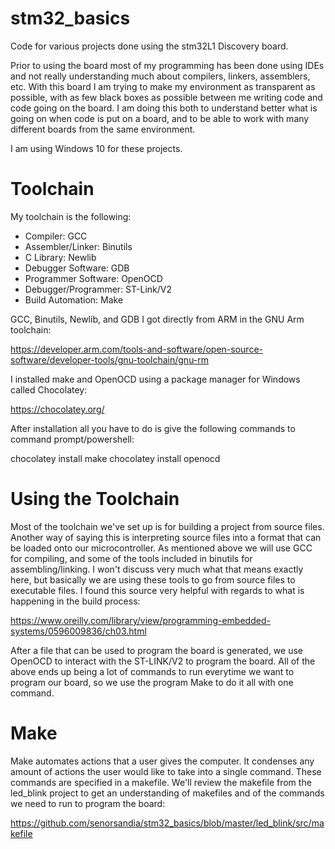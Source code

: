 # stm32_basics
Code for various projects done using the stm32L1 Discovery board. 

Prior to using the board most of my programming has been done using IDEs and not really understanding much about compilers, linkers, assemblers, etc. With this board I am trying to make my environment as transparent as possible, with as few black boxes as possible between me writing code and code going on the board. I am doing this both to understand better what is going on when code is put on a board, and to be able to work with many different boards from the same environment. 

I am using Windows 10 for these projects.

# Toolchain
My toolchain is the following:
* Compiler: GCC
* Assembler/Linker: Binutils
* C Library: Newlib
* Debugger Software: GDB
* Programmer Software: OpenOCD
* Debugger/Programmer: ST-Link/V2
* Build Automation: Make

GCC, Binutils, Newlib, and GDB I got directly from ARM in the GNU Arm toolchain:

https://developer.arm.com/tools-and-software/open-source-software/developer-tools/gnu-toolchain/gnu-rm

I installed make and OpenOCD using a package manager for Windows called Chocolatey:

https://chocolatey.org/

After installation all you have to do is give the following commands to command prompt/powershell:

chocolatey install make
chocolatey install openocd

# Using the Toolchain
Most of the toolchain we've set up is for building a project from source files. Another way of saying this is interpreting source files into a format that can be loaded onto our microcontroller. As mentioned above we will use GCC for compiling, and some of the tools included in binutils for assembling/linking. I won't discuss very much what that means exactly here, but basically we are using these tools to go from source files to executable files. I found this source very helpful with regards to what is happening in the build process:

https://www.oreilly.com/library/view/programming-embedded-systems/0596009836/ch03.html

After a file that can be used to program the board is generated, we use OpenOCD to interact with the ST-LINK/V2 to program the board. All of the above ends up being a lot of commands to run everytime we want to program our board, so we use the program Make to do it all with one command.

# Make
Make automates actions that a user gives the computer. It condenses any amount of actions the user would like to take into a single command. These commands are specified in a makefile. We'll review the makefile from the led_blink project to get an understanding of makefiles and of the commands we need to run to program the board:

https://github.com/senorsandia/stm32_basics/blob/master/led_blink/src/makefile

